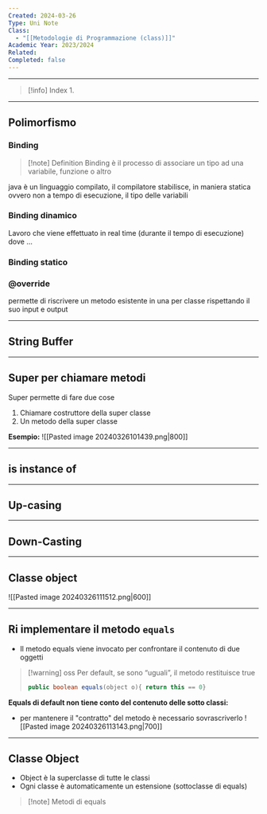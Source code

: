 ```yaml
---
Created: 2024-03-26
Type: Uni Note
Class:
  - "[[Metodologie di Programmazione (class)]]"
Academic Year: 2023/2024
Related: 
Completed: false
---
```

---

>[!info] Index
>1. 

---

## Polimorfismo

### Binding 

>[!note] Definition
>Binding è il processo di associare un tipo ad una variabile, funzione o altro

java è un linguaggio compilato, il compilatore stabilisce, in maniera statica ovvero non a tempo di esecuzione, il tipo delle variabili 

### Binding dinamico

Lavoro che viene effettuato in real time (durante il tempo di esecuzione) dove ...

### Binding statico


### @override
permette di riscrivere un metodo esistente in una per classe rispettando il suo input e output

---
## String Buffer


---
## Super per chiamare metodi
Super permette di fare due cose
1. Chiamare costruttore della super classe
2. Un metodo della super classe

**Esempio:**
![[Pasted image 20240326101439.png|800]]

---
## is instance of


---
## Up-casing


---
## Down-Casting


---
## Classe object

![[Pasted image 20240326111512.png|600]]

---
## Ri implementare il metodo `equals`
- Il metodo equals viene invocato per confrontare il contenuto di due oggetti

>[!warning] oss
>Per default, se sono “uguali”, il metodo restituisce true
>```java
>public boolean equals(object o){ return this == 0}
>```
 
**Equals di default non tiene conto del contenuto delle sotto classi:**
- per mantenere il "contratto" del metodo è necessario sovrascriverlo 
	![[Pasted image 20240326113143.png|700]]

---
## Classe Object 

- Object è la superclasse di tutte le classi
- Ogni classe è automaticamente un estensione (sottoclasse di equals)

>[!note] Metodi di equals 
